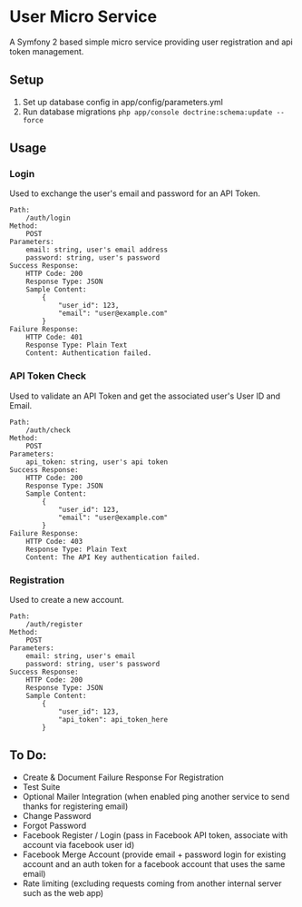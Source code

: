 # User Micro Service
A Symfony 2 based simple micro service providing user registration and api token management.
## Setup
 1. Set up database config in app/config/parameters.yml
 2. Run database migrations `php app/console doctrine:schema:update --force`
## Usage
### Login
Used to exchange the user's email and password for an API Token.
```
Path:
    /auth/login
Method:
    POST
Parameters:
    email: string, user's email address
    password: string, user's password
Success Response:
    HTTP Code: 200
    Response Type: JSON
    Sample Content:
        {
            "user_id": 123,
            "email": "user@example.com"
        }
Failure Response:
    HTTP Code: 401
    Response Type: Plain Text
    Content: Authentication failed.
```
### API Token Check
Used to validate an API Token and get the associated user's User ID and Email.
```
Path:
    /auth/check
Method:
    POST
Parameters:
    api_token: string, user's api token
Success Response:
    HTTP Code: 200
    Response Type: JSON
    Sample Content:
        {
            "user_id": 123,
            "email": "user@example.com"
        }
Failure Response:
    HTTP Code: 403
    Response Type: Plain Text
    Content: The API Key authentication failed.
```
### Registration
Used to create a new account.
```
Path:
    /auth/register
Method:
    POST
Parameters:
    email: string, user's email
    password: string, user's password
Success Response:
    HTTP Code: 200
    Response Type: JSON
    Sample Content:
        {
            "user_id": 123,
            "api_token": api_token_here
        }
```
## To Do:
 - Create & Document Failure Response For Registration
 - Test Suite
 - Optional Mailer Integration (when enabled ping another service to send thanks for registering email)
 - Change Password
 - Forgot Password
 - Facebook Register / Login (pass in Facebook API token, associate with account via facebook user id)
 - Facebook Merge Account (provide email + password login for existing account and an auth token for a facebook account that uses the same email)
 - Rate limiting (excluding requests coming from another internal server such as the web app)